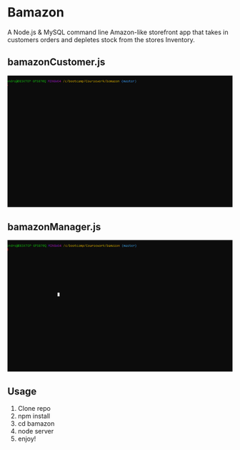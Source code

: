 # Bamazon

A Node.js & MySQL command line Amazon-like storefront app that takes in customers orders and depletes stock from the stores Inventory.

## bamazonCustomer.js
![](bamazonCustomerGif.gif)

## bamazonManager.js
![](bamazonManagerGif.gif)

## Usage
1. Clone repo
2. npm install
3. cd bamazon
4. node server
5. enjoy!
